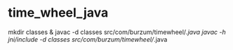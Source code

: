 # time_wheel_java

mkdir classes & javac -d classes src/com/burzum/timewheel/*.java
javac -h jni/include -d classes src/com/burzum/timewheel/*.java
